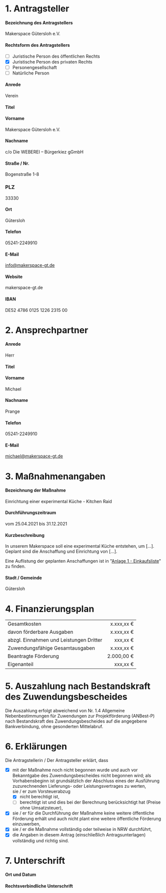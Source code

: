 # 1. Antragsteller
#### Bezeichnung des Antragstellers
Makerspace Gütersloh e.V.

#### Rechtsform des Antragstellers
- [ ] Juristische Person des öffentlichen Rechts
- [x] Juristische Person des privaten Rechts
- [ ] Personengesellschaft
- [ ] Natürliche Person

#### Anrede
Verein

#### Titel

#### Vorname
Makerspace Gütersloh e.V.

#### Nachname
c/o Die WEBEREI – Bürgerkiez gGmbH

#### Straße / Nr.
Bogenstraße 1-8

### PLZ
33330

#### Ort
Gütersloh

#### Telefon
05241-2249910

#### E-Mail
info@makerspace-gt.de

#### Website
makerspace-gt.de

#### IBAN
DE52 4786 0125 1226 2315 00

# 2. Ansprechpartner
#### Anrede
Herr

#### Titel

#### Vorname
Michael

#### Nachname
Prange

#### Telefon
05241-2249910

#### E-Mail
michael@makerspace-gt.de

# 3. Maßnahmenangaben
#### Bezeichnung der Maßnahme
Einrichtung einer experimental Küche - Kitchen Raid

#### Durchführungszeitraum
vom 25.04.2021 bis 31.12.2021

#### Kurzbeschreibung
In unserem Makerspace soll eine experimental Küche entstehen, um [...]. Geplant sind die Anschaffung und Einrichtung von [...].

Eine Auflistung der geplanten Anschaffungen ist in "[Anlage 1 - Einkaufsliste](Anlage%201%20-%20Einkaufsliste.md)" zu finden.

#### Stadt / Gemeinde
Gütersloh

# 4. Finanzierungsplan
|                                         |            |
| --------------------------------------- | ---------: |
| Gesamtkosten                            | x.xxx,xx € |
| davon förderbare Ausgaben               | x.xxx,xx € |
| abzgl. Einnahmen und Leistungen Dritter |   xxx,xx € |
| Zuwendungsfähige Gesamtausgaben         | x.xxx,xx € |
| Beantragte Förderung                    | 2.000,00 € |
| Eigenanteil                             |   xxx,xx € |


# 5. Auszahlung nach Bestandskraft des Zuwendungsbescheides
Die Auszahlung erfolgt abweichend von Nr. 1.4 Allgemeine Nebenbestimmungen für Zuwendungen zur Projektförderung (ANBest-P) nach Bestandskraft des Zuwendungsbescheides auf die angegebene Bankverbindung, ohne gesonderten Mittelabruf.

# 6. Erklärungen
Die Antragstellerin / Der Antragsteller erklärt, dass 
  - [x] mit der Maßnahme noch nicht begonnen wurde und auch vor Bekanntgabe des Zuwendungsbescheides nicht begonnen wird; als Vorhabensbeginn ist grundsätzlich der Abschluss eines der Ausführung zuzurechnenden Lieferungs- oder Leistungsvertrages zu werten,  
  sie / er zum Vorsteuerabzug 
    - [x] nicht berechtigt ist,
    - [ ] berechtigt ist und dies bei der Berechnung berücksichtigt hat (Preise ohne Umsatzsteuer),
  - [x] sie / er für die Durchführung der Maßnahme keine weitere öffentliche Förderung erhält und auch nicht plant eine weitere öffentliche Förderung einzuwerben,
  - [x] sie / er die Maßnahme vollständig oder teilweise in NRW durchführt,
  - [x] die Angaben in diesem Antrag (einschließlich Antragsunterlagen) vollständig und richtig sind.

# 7. Unterschrift

#### Ort und Datum

#### Rechtsverbindliche Unterschrift

